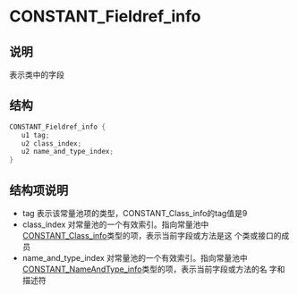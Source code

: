 # CONSTANT_Fieldref_info

## 说明

表示类中的字段

## 结构

```cpp
CONSTANT_Fieldref_info {
   u1 tag;
   u2 class_index;
   u2 name_and_type_index;
}
```
## 结构项说明
+ tag 表示该常量池项的类型，CONSTANT_Class_info的tag值是9
+ class_index 对常量池的一个有效索引。指向常量池中[CONSTANT_Class_info](CONSTANT_Class_info.md)类型的项，表示当前字段或方法是这
个类或接口的成员
+ name_and_type_index 对常量池的一个有效索引。指向常量池中[CONSTANT_NameAndType_info](CONSTANT_NameAndType_info.md)类型的项，表示当前字段或方法的名
字和描述符
